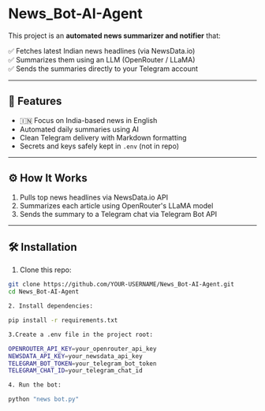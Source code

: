 
# News_Bot-AI-Agent

This project is an **automated news summarizer and notifier** that:

✅ Fetches latest Indian news headlines (via NewsData.io)  
✅ Summarizes them using an LLM (OpenRouter / LLaMA)  
✅ Sends the summaries directly to your Telegram account  

---

## 🌟 Features

- 🇮🇳 Focus on India-based news in English  
- Automated daily summaries using AI  
- Clean Telegram delivery with Markdown formatting  
- Secrets and keys safely kept in `.env` (not in repo)

---

## ⚙️ How It Works

1. Pulls top news headlines via NewsData.io API  
2. Summarizes each article using OpenRouter's LLaMA model  
3. Sends the summary to a Telegram chat via Telegram Bot API  

---

## 🛠️ Installation

1. Clone this repo:

```bash
git clone https://github.com/YOUR-USERNAME/News_Bot-AI-Agent.git
cd News_Bot-AI-Agent

2. Install dependencies:

pip install -r requirements.txt

3.Create a .env file in the project root:

OPENROUTER_API_KEY=your_openrouter_api_key
NEWSDATA_API_KEY=your_newsdata_api_key
TELEGRAM_BOT_TOKEN=your_telegram_bot_token
TELEGRAM_CHAT_ID=your_telegram_chat_id

4. Run the bot:

python "news bot.py"


